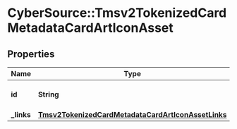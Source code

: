 # CyberSource::Tmsv2TokenizedCardMetadataCardArtIconAsset

## Properties
Name | Type | Description | Notes
------------ | ------------- | ------------- | -------------
**id** | **String** | The Id of the icon asset.  | [optional] 
**_links** | [**Tmsv2TokenizedCardMetadataCardArtIconAssetLinks**](Tmsv2TokenizedCardMetadataCardArtIconAssetLinks.md) |  | [optional] 


